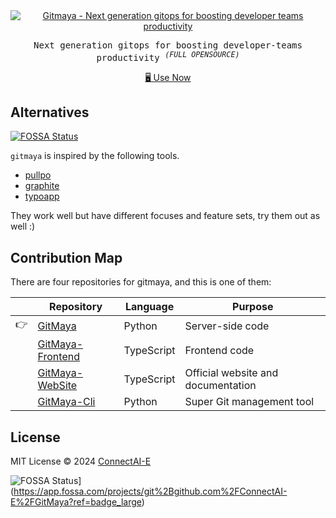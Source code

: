 <div align="center">
    <a href="https://gitmaya.com" title="React Hook Form - Simple React forms validation">
        <img src="https://github.com/ConnectAI-E/GitMaya-Website/assets/50035229/15a87dd2-efb9-4f40-8002-9ac91983da5b" alt="Gitmaya - Next generation gitops for boosting developer teams productivity" />
    </a>
</div>

<p align='center'>
  <samp>Next generation gitops for boosting developer-teams productivity <sup><em>(FULL OPENSOURCE)</em></sup></samp>
</p>

<p align="center">
    <a href="https://gitmaya.com">🖥 Use Now </a>
</p>





## Alternatives
[![FOSSA Status](https://app.fossa.com/api/projects/git%2Bgithub.com%2FConnectAI-E%2FGitMaya.svg?type=shield)](https://app.fossa.com/projects/git%2Bgithub.com%2FConnectAI-E%2FGitMaya?ref=badge_shield)


`gitmaya` is inspired by the following tools.

- [pullpo](https://pullpo.io/)
- [graphite](https://graphite.dev/)
- [typoapp](https://typoapp.io/)

They work well but have different focuses and feature sets, try them out as well :)

## Contribution Map

There are four repositories for gitmaya, and this is one of them:

|     | Repository                                                          | Language   | Purpose                            |
| --- | ------------------------------------------------------------------- | ---------- | ---------------------------------- |
| 👉   | [GitMaya](https://github.com/ConnectAI-E/GitMaya)                   | Python     | Server-side code                   |
|     | [GitMaya-Frontend](https://github.com/ConnectAI-E/GitMaya-Frontend) | TypeScript | Frontend code                      |
|     | [GitMaya-WebSite](https://github.com/ConnectAI-E/GitMaya-Website)   | TypeScript | Official website and documentation |
|     | [GitMaya-Cli](https://github.com/ConnectAI-E/GitMaya-Cli)           | Python     | Super Git management tool          |


## License

MIT License © 2024 [ConnectAI-E](https://github.com/connectai-e)


![FOSSA Status](https://app.fossa.com/api/projects/git%2Bgithub.com%2FConnectAI-E%2FGitMaya.svg?type=large)](https://app.fossa.com/projects/git%2Bgithub.com%2FConnectAI-E%2FGitMaya?ref=badge_large)
